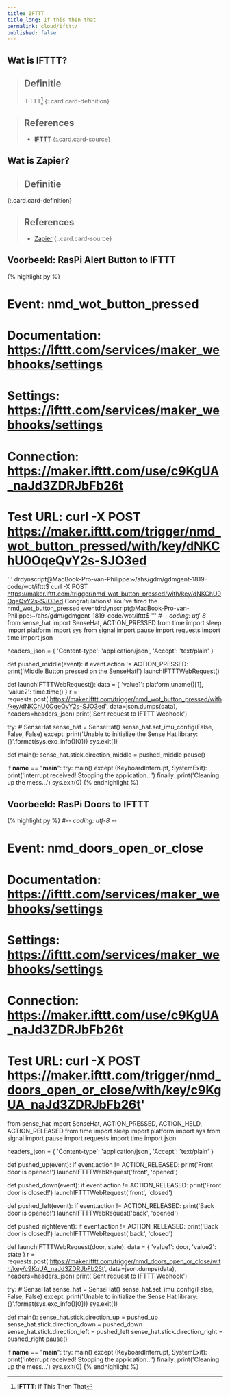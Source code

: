 ```yaml
---
title: IFTTT
title_long: If this then that
permalink: cloud/ifttt/
published: false
---
```


Wat is IFTTT?
-------------

> Definitie
> ---
> IFTTT[^IFTTT]
{:.card.card-definition}

[^IFTTT]: **IFTTT**: If This Then That

> References
> ---
> - [IFTTT](https://ifttt.com/discover)
{:.card.card-source}

Wat is Zapier?
-------------

> Definitie
> ---
> 
{:.card.card-definition}

> References
> ---
> - [Zapier](https://zapier.com/)
{:.card.card-source}

Voorbeeld: RasPi Alert Button to IFTTT
--------------------------------------

{% highlight py %}
# Event: nmd_wot_button_pressed
# Documentation: https://ifttt.com/services/maker_webhooks/settings
# Settings: https://ifttt.com/services/maker_webhooks/settings
# Connection: https://maker.ifttt.com/use/c9KgUA_naJd3ZDRJbFb26t
# Test URL: curl -X POST https://maker.ifttt.com/trigger/nmd_wot_button_pressed/with/key/dNKChU0OqeQvY2s-SJO3ed
'''
drdynscript@MacBook-Pro-van-Philippe:~/ahs/gdm/gdmgent-1819-code/wot/ifttt$ curl -X POST https://maker.ifttt.com/trigger/nmd_wot_button_pressed/with/key/dNKChU0OqeQvY2s-SJO3ed
Congratulations! You've fired the nmd_wot_button_pressed eventdrdynscript@MacBook-Pro-van-Philippe:~/ahs/gdm/gdmgent-1819-code/wot/ifttt$
'''
#-*- coding: utf-8 -*-
from sense_hat import SenseHat, ACTION_PRESSED
from time import sleep
import platform
import sys
from signal import pause
import requests
import time
import json

headers_json = {
    'Content-type': 'application/json',
    'Accept': 'text/plain'
}

def pushed_middle(event):
    if event.action != ACTION_PRESSED:
        print('Middle Button pressed on the SenseHat!')
        launchIFTTTWebRequest()

def launchIFTTTWebRequest():
    data = {
        'value1': platform.uname()[1],
        'value2': time.time()
    }
    r = requests.post('https://maker.ifttt.com/trigger/nmd_wot_button_pressed/with/key/dNKChU0OqeQvY2s-SJO3ed', data=json.dumps(data), headers=headers_json)
    print('Sent request to IFTTT Webhook')

try:
    # SenseHat
    sense_hat = SenseHat()
    sense_hat.set_imu_config(False, False, False)
except:
    print('Unable to initialize the Sense Hat library: {}'.format(sys.exc_info()[0]))
    sys.exit(1)
    
def main():
    sense_hat.stick.direction_middle = pushed_middle
    pause()
        
if __name__ == "__main__":
    try:
        main()
    except (KeyboardInterrupt, SystemExit):
        print('Interrupt received! Stopping the application...')
    finally:
        print('Cleaning up the mess...')
        sys.exit(0)
{% endhighlight %}

Voorbeeld: RasPi Doors to IFTTT
-------------------------------

{% highlight py %}
#-*- coding: utf-8 -*-
# Event: nmd_doors_open_or_close
# Documentation: https://ifttt.com/services/maker_webhooks/settings
# Settings: https://ifttt.com/services/maker_webhooks/settings
# Connection: https://maker.ifttt.com/use/c9KgUA_naJd3ZDRJbFb26t
# Test URL: curl -X POST https://maker.ifttt.com/trigger/nmd_doors_open_or_close/with/key/c9KgUA_naJd3ZDRJbFb26t'
from sense_hat import SenseHat, ACTION_PRESSED, ACTION_HELD, ACTION_RELEASED
from time import sleep
import platform
import sys
from signal import pause
import requests
import time
import json

headers_json = {
    'Content-type': 'application/json',
    'Accept': 'text/plain'
}

def pushed_up(event):
    if event.action != ACTION_RELEASED:
        print('Front door is opened!')
        launchIFTTTWebRequest('front', 'opened')

def pushed_down(event):
    if event.action != ACTION_RELEASED:
        print('Front door is closed!')
        launchIFTTTWebRequest('front', 'closed')

def pushed_left(event):
    if event.action != ACTION_RELEASED:
        print('Back door is opened!')
        launchIFTTTWebRequest('back', 'opened')

def pushed_right(event):
    if event.action != ACTION_RELEASED:
        print('Back door is closed!')
        launchIFTTTWebRequest('back', 'closed')

def launchIFTTTWebRequest(door, state):
    data = {
        'value1': door,
        'value2': state
    }
    r = requests.post('https://maker.ifttt.com/trigger/nmd_doors_open_or_close/with/key/c9KgUA_naJd3ZDRJbFb26t', data=json.dumps(data), headers=headers_json)
    print('Sent request to IFTTT Webhook')

try:
    # SenseHat
    sense_hat = SenseHat()
    sense_hat.set_imu_config(False, False, False)
except:
    print('Unable to initialize the Sense Hat library: {}'.format(sys.exc_info()[0]))
    sys.exit(1)
    
def main():
    sense_hat.stick.direction_up = pushed_up
    sense_hat.stick.direction_down = pushed_down
    sense_hat.stick.direction_left = pushed_left
    sense_hat.stick.direction_right = pushed_right
    pause()
        
if __name__ == "__main__":
    try:
        main()
    except (KeyboardInterrupt, SystemExit):
        print('Interrupt received! Stopping the application...')
    finally:
        print('Cleaning up the mess...')
        sys.exit(0)
{% endhighlight %}